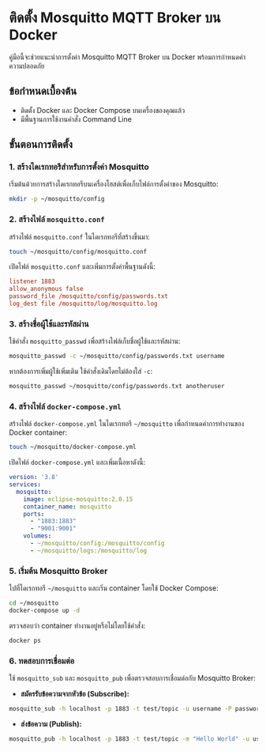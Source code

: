 # ติดตั้ง Mosquitto MQTT Broker บน Docker

คู่มือนี้จะช่วยแนะนำการตั้งค่า Mosquitto MQTT Broker บน Docker พร้อมการกำหนดค่าความปลอดภัย

## ข้อกำหนดเบื้องต้น

- ติดตั้ง Docker และ Docker Compose บนเครื่องของคุณแล้ว
- มีพื้นฐานการใช้งานคำสั่ง Command Line

## ขั้นตอนการติดตั้ง

### 1. สร้างไดเรกทอรีสำหรับการตั้งค่า Mosquitto

เริ่มต้นด้วยการสร้างไดเรกทอรีบนเครื่องโฮสต์เพื่อเก็บไฟล์การตั้งค่าของ Mosquitto:

```bash
mkdir -p ~/mosquitto/config
```

### 2. สร้างไฟล์ `mosquitto.conf`

สร้างไฟล์ `mosquitto.conf` ในไดเรกทอรีที่สร้างขึ้นมา:

```bash
touch ~/mosquitto/config/mosquitto.conf
```

เปิดไฟล์ `mosquitto.conf` และเพิ่มการตั้งค่าพื้นฐานดังนี้:

```conf
listener 1883
allow_anonymous false
password_file /mosquitto/config/passwords.txt
log_dest file /mosquitto/log/mosquitto.log
```

### 3. สร้างชื่อผู้ใช้และรหัสผ่าน

ใช้คำสั่ง `mosquitto_passwd` เพื่อสร้างไฟล์เก็บชื่อผู้ใช้และรหัสผ่าน:

```bash
mosquitto_passwd -c ~/mosquitto/config/passwords.txt username
```

หากต้องการเพิ่มผู้ใช้เพิ่มเติม ใช้คำสั่งเดิมโดยไม่ต้องใส่ `-c`:

```bash
mosquitto_passwd ~/mosquitto/config/passwords.txt anotheruser
```

### 4. สร้างไฟล์ `docker-compose.yml`

สร้างไฟล์ `docker-compose.yml` ในไดเรกทอรี `~/mosquitto` เพื่อกำหนดค่าการทำงานของ Docker container:

```bash
touch ~/mosquitto/docker-compose.yml
```

เปิดไฟล์ `docker-compose.yml` และเพิ่มเนื้อหาดังนี้:

```yaml
version: '3.8'
services:
  mosquitto:
    image: eclipse-mosquitto:2.0.15
    container_name: mosquitto
    ports:
      - "1883:1883"
      - "9001:9001"
    volumes:
      - ~/mosquitto/config:/mosquitto/config
      - ~/mosquitto/logs:/mosquitto/log
```

### 5. เริ่มต้น Mosquitto Broker

ไปที่ไดเรกทอรี `~/mosquitto` และเริ่ม container โดยใช้ Docker Compose:

```bash
cd ~/mosquitto
docker-compose up -d
```

ตรวจสอบว่า container ทำงานอยู่หรือไม่โดยใช้คำสั่ง:

```bash
docker ps
```

### 6. ทดสอบการเชื่อมต่อ

ใช้ `mosquitto_sub` และ `mosquitto_pub` เพื่อตรวจสอบการเชื่อมต่อกับ Mosquitto Broker:

* **สมัครรับข้อความจากหัวข้อ (Subscribe):**

```bash
mosquitto_sub -h localhost -p 1883 -t test/topic -u username -P password
```

* **ส่งข้อความ (Publish):**

```bash
mosquitto_pub -h localhost -p 1883 -t test/topic -m "Hello World" -u username -P password
```

